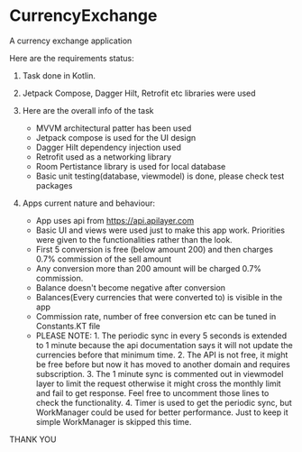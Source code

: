 # CurrencyExchange
A currency exchange application

Here are the requirements status:

1. Task done in Kotlin.
2. Jetpack Compose, Dagger Hilt, Retrofit etc libraries were used
3. Here are the overall info of the task
    - MVVM architectural patter has been used
    - Jetpack compose is used for the UI design
    - Dagger Hilt dependency injection used
    - Retrofit used as a networking library
    - Room Pertistance library is used for local database
    - Basic unit testing(database, viewmodel) is done, please check test packages
    
4. Apps current nature and behaviour:
   - App uses api from https://api.apilayer.com
   - Basic UI and views were used just to make this app work. Priorities were given to the functionalities rather than the look.
   - First 5 conversion is free (below amount 200) and then charges 0.7% commission of the sell amount
   - Any conversion more than 200 amount will be charged 0.7% commission.
   - Balance doesn't become negative after conversion
   - Balances(Every currencies that were converted to) is visible in the app
   - Commission rate, number of free conversion etc can be tuned in Constants.KT file
   - PLEASE NOTE:
         1. The periodic sync in every 5 seconds is extended to 1 minute because the api documentation says it will not update
         the currencies before that minimum time.
         2. The API is not free, it might be free before but now it has moved to another domain and requires subscription.
         3. The 1 minute sync is commented out in viewmodel layer to limit the request otherwise it might cross the monthly limit 
            and fail to get response. Feel free to uncomment those lines to check the functionality.
         4. Timer is used to get the periodic sync, but WorkManager could be used for better performance. Just to keep it simple 
            WorkManager is skipped this time.

THANK YOU
